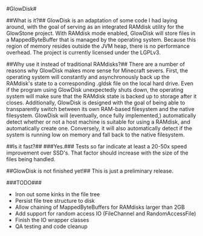 #GlowDisk#

##What is it?##
GlowDisk is an adaptation of some code I had laying around, with the goal of serving as an integrated RAMdisk utility for the GlowStone project.  With RAMdisk mode enabled, GlowDisk will store files in a MappedByteBuffer that is managed by the operating system.  Because this region of memory resides outside the JVM heap, there is no performance overhead.  The project is currently licensed under the LGPLv3.

##Why use it instead of traditional RAMdisks?##
There are a number of reasons why GlowDisk makes more sense for Minecraft severs.  First, the operating system will constantly and asynchronously back up the RAMdisk's state to a corresponding .gldsk file on the local hard drive.  Even if the program using GlowDisk unexpectedly shuts down, the operating system will make sure that the RAMdisk state is backed up to storage after it closes.  Additionally, GlowDisk is designed with the goal of being able to transparently switch between its own RAM-based filesystem and the native filesystem.  GlowDisk will (eventually, once fully implemented,) automatically detect whether or not a host machine is suitable for using a RAMdisk, and automatically create one.  Conversely, it will also automatically detect if the system is running low on memory and fall back to the native filesystem.

##Is it fast?##
###Yes.###
Tests so far indicate at least a 20-50x speed improvement over SSD's.  That factor should increase with the size of the files being handled.

##GlowDisk is not finished yet!##
This is just a preliminary release.

###TODO###
*	Iron out some kinks in the file tree
*	Persist file tree structure to disk
*	Allow chaining of MappedByteBuffers for RAMdisks larger than 2GB
*	Add support for random access IO (FileChannel and RandomAccessFile)
*	Finish the IO wrapper classes
*	QA testing and code cleanup

